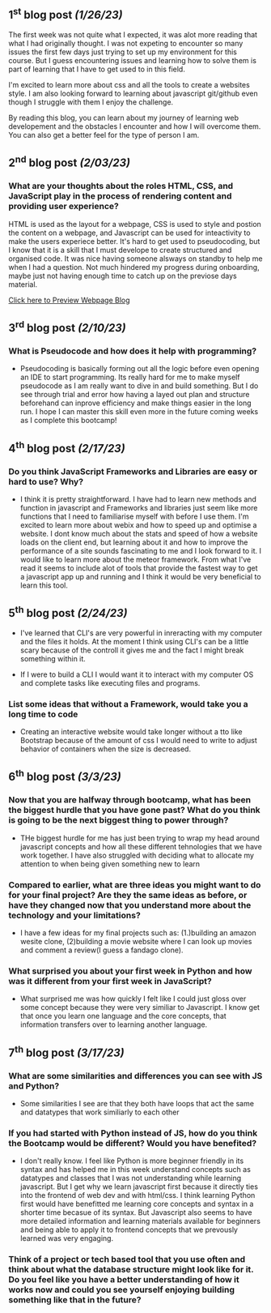 ## 1<sup>st</sup> blog post _(1/26/23)_ <!--used super tag and ** for italics -->



The first week was not quite what I expected, it was alot more reading that what I had originally thought. I was not expeting to encounter so many issues the first few days just trying to set up my environment for this course. But I guess encountering issues and learning how to solve them is part of learning that I have to get used to in this field.

I'm excited to learn more about css and all the tools to create a websites style. I am also looking forward to learning about javascript git/github even though I struggle with them I enjoy the challenge.

By reading this blog, you can learn about my journey of learning web developement and the obstacles I encounter and how I will overcome them. You can also get a better feel for the type of person I am.

## 2<sup>nd</sup> blog post _(2/03/23)_

### What are your thoughts about the roles HTML, CSS, and JavaScript play in the process of rendering content and providing user experience?

HTML is used as the layout for a webpage, CSS is used to style and postion the content on a webpage, and Javascript can be used for inteactivity to make the users experiece better. It's hard to get used to pseudocoding, but I know that it is a skill that I must develope to create structured and organised code. It was nice having someone alsways on standby to help me when I had a question. Not much hindered my progress during onboarding, maybe just not having enough time to catch up on the previose days material.

[Click here to Preview Webpage Blog](./blog-post-sprint-2.html)

## 3<sup>rd</sup> blog post _(2/10/23)_

### What is Pseudocode and how does it help with programming?

- Pseudocoding is basically forming out all the logic before even opening an IDE to start programming. Its really hard for me to make myself pseudocode as I am really want to dive in and build something. But I do see through trial and error how having a layed out plan and structure beforehand can inprove efficiency and make things easier in the long run. I hope I can master this skill even more in the future coming weeks as I complete this bootcamp!

## 4<sup>th</sup> blog post _(2/17/23)_

### Do you think JavaScript Frameworks and Libraries are easy or hard to use? Why?

- I think it is pretty straightforward. I have had to learn new methods and function in javascript and Frameworks and libraries just seem like more functions that I need to familiarise myself with before I use them. I'm excited to learn more about webix and how to speed up and optimise a website. I dont know much about the stats and speed of how a website loads on the client end, but learning about it and how to improve the performance of a site sounds fascinating to me and I look forward to it. I would like to learn more about the meteor framework. From what I've read it seems to include alot of tools that provide the fastest way to get a javascript app up and running and I think it would be very beneficial to learn this tool.

## 5<sup>th</sup> blog post _(2/24/23)_



- I've learned that CLI's are very powerful in inreracting with my computer and the files it holds. At the moment I think using CLI's can be a little scary because of the controll it gives me and the fact I might break something within it.



- If I were to build a CLI I would want it to interact with my computer OS and complete tasks like executing files and programs.

### List some ideas that without a Framework, would take you a long time to code

- Creating an interactive website would take longer without a tto like Bootstrap because of the amount of css I would need to write to adjust behavior of containers when the size is decreased.

## 6<sup>th</sup> blog post _(3/3/23)_

### Now that you are halfway through bootcamp, what has been the biggest hurdle that you have gone past? What do you think is going to be the next biggest thing to power through?

- THe biggest hurdle for me has just been trying to wrap my head around javascript concepts and how all these different tehnologies that we have work together. I have also struggled with deciding what to allocate my attention to when being given something new to learn

### Compared to earlier, what are three ideas you might want to do for your final project? Are they the same ideas as before, or have they changed now that you understand more about the technology and your limitations?

- I have a few ideas for my final projects such as: (1.)building an amazon wesite clone, (2)building a movie website where I can look up movies and comment a review(I guess a fandago clone).

### What surprised you about your first week in Python and how was it different from your first week in JavaScript?

- What surprised me was how quickly I felt like I could just gloss over some concept because they were very similiar to Javascript. I know get that once you learn one language and the core concepts, that information transfers over to learning another language.

## 7<sup>th</sup> blog post _(3/17/23)_

### What are some similarities and differences you can see with JS and Python?

- Some similarities I see are that they both have loops that act the same and datatypes that work similiarly to each other

### If you had started with Python instead of JS, how do you think the Bootcamp would be different? Would you have benefited?

- I don't really know. I feel like Python is more beginner friendly in its syntax and has helped me in this week understand concepts such as datatypes and classes that I was not understanding while learning javascript. But I get why we learn javascript first because it directly ties into the frontend of web dev and with html/css. I think learning Python first would have benefitted me learning core concepts and syntax in a shorter time becasue of its syntax. But Javascript also seems to have more detailed information and learning materials available for beginners and being able to apply it to frontend concepts that we prevously learned was very engaging.

### Think of a project or tech based tool that you use often and think about what the database structure might look like for it. Do you feel like you have a better understanding of how it works now and could you see yourself enjoying building something like that in the future?
